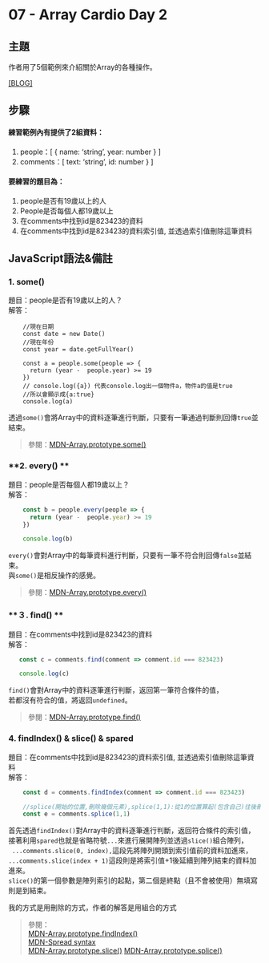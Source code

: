 # 07 - Array Cardio Day 2

## **主題**
作者用了5個範例來介紹關於Array的各種操作。

[[BLOG]](https://neilworlds.com/javascript-30/07_Array-Cardio-Day-2/index.html)  

## **步驟**
#### 練習範例內有提供了2組資料：
1. people：[ { name: ‘string’, year: number } ]
3. comments：[ text: ‘string’, id: number } ]

#### 要練習的題目為：
1. people是否有19歲以上的人
2. People是否每個人都19歲以上
3. 在comments中找到id是823423的資料
4. 在comments中找到id是823423的資料索引值, 並透過索引值刪除這筆資料

## **JavaScript語法&備註**
### **1. some()**
題目：people是否有19歲以上的人？  
解答：
````
	//現在日期
    const date = new Date()
    //現在年份
    const year = date.getFullYear()

    const a = people.some(people => {
      return (year -  people.year) >= 19 
    })
    // console.log({a}) 代表console.log出一個物件a，物件a的值是true
    //所以會顯示成{a:true} 
    console.log(a)
````
透過`some()`會將Array中的資料逐筆進行判斷，只要有一筆通過判斷則回傳`true`並結束。
>參閱：[MDN-Array.prototype.some()](https://developer.mozilla.org/en-US/docs/Web/JavaScript/Reference/Global_Objects/Array/some)

### **2. every() **
題目：people是否每個人都19歲以上？  
解答：
````javascript
    const b = people.every(people => {
      return (year -  people.year) >= 19 
    })

    console.log(b)
````
`every()`會對Array中的每筆資料進行判斷，只要有一筆不符合則回傳`false`並結束。  
與`some()`是相反操作的感覺。
>參閱：[MDN-Array.prototype.every()](https://developer.mozilla.org/en-US/docs/Web/JavaScript/Reference/Global_Objects/Array/every)

### **３. find() **
題目：在comments中找到id是823423的資料  
解答：
````javascript
   const c = comments.find(comment => comment.id === 823423)

   console.log(c)
````
`find()`會對Array中的資料逐筆進行判斷，返回第一筆符合條件的值，  
若都沒有符合的值，將返回`undefined`。
>參閱：[MDN-Array.prototype.find()](https://developer.mozilla.org/en-US/docs/Web/JavaScript/Reference/Global_Objects/Array/find)

### **4. findIndex() & slice() & spared**
題目：在comments中找到id是823423的資料索引值, 並透過索引值刪除這筆資料  
解答：
````javascript
    const d = comments.findIndex(comment => comment.id === 823423)

    //splice(開始的位置,刪除幾個元素),splice(1,1):從1的位置算起(包含自己)往後刪除一個
    const e = comments.splice(1,1)
````
首先透過`findIndex()`對Array中的資料逐筆進行判斷，返回符合條件的索引值，    
接著利用`spared`也就是省略符號`...`來進行展開陣列並透過`slice()`組合陣列，  
` ...comments.slice(0, index),`這段先將陣列開頭到索引值前的資料加進來，  
`...comments.slice(index + 1)`這段則是將索引值+1後延續到陣列結束的資料加進來。  
`slice()`的第一個參數是陣列索引的起點，第二個是終點（且不會被使用）無填寫則是到結束。

我的方式是用刪除的方式，作者的解答是用組合的方式

>參閱：  
[MDN-Array.prototype.findIndex()](https://developer.mozilla.org/en-US/docs/Web/JavaScript/Reference/Global_Objects/Array/findIndex)  
[MDN-Spread syntax](https://developer.mozilla.org/en-US/docs/Web/JavaScript/Reference/Operators/Spread_operator)  
[MDN-Array.prototype.slice()](https://developer.mozilla.org/en-US/docs/Web/JavaScript/Reference/Global_Objects/Array/slice)
[MDN-Array.prototype.splice()](https://developer.mozilla.org/zh-TW/docs/Web/JavaScript/Reference/Global_Objects/Array/splice)
